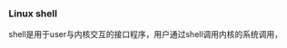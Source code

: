 ### Linux shell
shell是用于user与内核交互的接口程序，用户通过shell调用内核的系统调用，
<!--stackedit_data:
eyJoaXN0b3J5IjpbLTE4NTIyMzQxOTldfQ==
-->